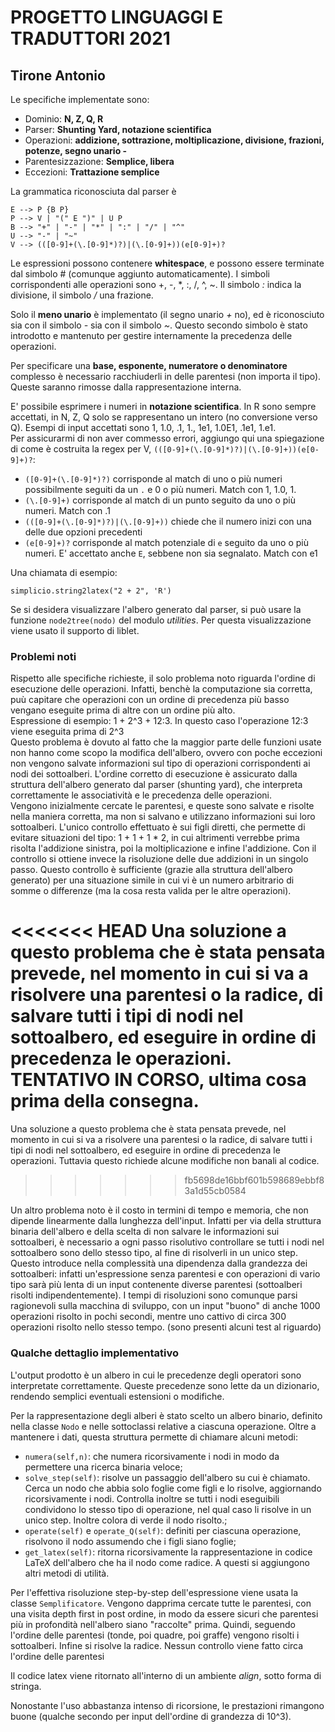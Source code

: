 # PROGETTO LINGUAGGI E TRADUTTORI 2021
## Tirone Antonio

Le specifiche implementate sono:

* Dominio: **N, Z, Q, R**
* Parser: **Shunting Yard, notazione scientifica**
* Operazioni: **addizione, sottrazione, moltiplicazione, divisione, frazioni, potenze, segno unario -**
* Parentesizzazione: **Semplice, libera**
* Eccezioni: **Trattazione semplice**

La grammatica riconosciuta dal parser è

    E --> P {B P}
    P --> V | "(" E ")" | U P
    B --> "+" | "-" | "*" | ":" | "/" | "^"
    U --> "-" | "~"
    V --> (([0-9]+(\.[0-9]*)?)|(\.[0-9]+))(e[0-9]+)?

Le espressioni possono contenere **whitespace**, e possono essere terminate dal simbolo # (comunque aggiunto automaticamente).
I simboli corrispondenti alle operazioni sono +, -, *, :, /, ^, ~. Il simbolo *:* indica la divisione, il simbolo */* una frazione.

Solo il **meno unario** è implementato (il segno unario *+* no), ed è riconosciuto sia con il simbolo *-* sia con il simbolo *~*. Questo secondo simbolo è stato introdotto e mantenuto per gestire internamente la precedenza delle operazioni.

Per specificare una **base, esponente, numeratore o denominatore** complesso è necessario racchiuderli in delle parentesi (non importa il tipo). Queste saranno rimosse dalla rappresentazione interna.

E' possibile esprimere i numeri in **notazione scientifica**. In R sono sempre accettati, in N, Z, Q solo se rappresentano un intero (no conversione verso Q). Esempi di input accettati sono 1, 1.0, .1, 1., 1e1, 1.0E1, .1e1, 1.e1.\
Per assicurarmi di non aver commesso errori, aggiungo qui una spiegazione di come è costruita la regex per V, `(([0-9]+(\.[0-9]*)?)|(\.[0-9]+))(e[0-9]+)?`:

* `([0-9]+(\.[0-9]*)?)` corrisponde al match di uno o più numeri possibilmente seguiti da un `.` e 0 o più numeri. Match con 1, 1.0, 1.
* `(\.[0-9]+)` corrisponde al match di un punto seguito da uno o più numeri. Match con .1
* `(([0-9]+(\.[0-9]*)?)|(\.[0-9]+))` chiede che il numero inizi con una delle due opzioni precedenti
* `(e[0-9]+)?` corrisponde al match potenziale di `e` seguito da uno o più numeri. E' accettato anche `E`, sebbene non sia segnalato. Match con e1


Una chiamata di esempio:

`simplicio.string2latex("2 + 2", 'R')`

Se si desidera visualizzare l'albero generato dal parser, si può usare la funzione `node2tree(nodo)` del modulo *utilities*. Per questa visualizzazione viene usato il supporto di liblet.

### Problemi noti
Rispetto alle specifiche richieste, il solo problema noto riguarda l'ordine di esecuzione delle operazioni. Infatti, benchè la computazione sia corretta, puù capitare che operazioni con un ordine di precedenza più basso vengano eseguite prima di altre con un ordine più alto. \
Espressione di esempio: 1 + 2^3 + 12:3. In questo caso l'operazione 12:3 viene eseguita prima di 2^3\
Questo problema è dovuto al fatto che la maggior parte delle funzioni usate non hanno come scopo la modifica dell'albero, ovvero con poche eccezioni non vengono salvate informazioni sul tipo di operazioni corrispondenti ai nodi dei sottoalberi. L'ordine corretto di esecuzione è assicurato dalla struttura dell'albero generato dal parser (shunting yard), che interpreta correttamente le associatività e le precedenza delle operazioni.\
Vengono inizialmente cercate le parentesi, e queste sono salvate e risolte nella maniera corretta, ma non si salvano e utilizzano informazioni sui loro sottoalberi. L'unico controllo effettuato è sui figli diretti, che permette di evitare situazioni del tipo: 1 + 1 + 1 * 2, in cui altrimenti verrebbe prima risolta l'addizione sinistra, poi la moltiplicazione e infine l'addizione. Con il controllo si ottiene invece la risoluzione delle due addizioni in un singolo passo. Questo controllo è sufficiente (grazie alla struttura dell'albero generato) per una situazione simile in cui vi è un numero arbitrario di somme o differenze (ma la cosa resta valida per le altre operazioni).

<<<<<<< HEAD
Una soluzione a questo problema che è stata pensata prevede, nel momento in cui si va a risolvere una parentesi o la radice, di salvare tutti i tipi di nodi nel sottoalbero, ed eseguire in ordine di precedenza le operazioni. TENTATIVO IN CORSO, ultima cosa prima della consegna.
=======
Una soluzione a questo problema che è stata pensata prevede, nel momento in cui si va a risolvere una parentesi o la radice, di salvare tutti i tipi di nodi nel sottoalbero, ed eseguire in ordine di precedenza le operazioni. Tuttavia questo richiede alcune modifiche non banali al codice. 
>>>>>>> fb5698de16bbf601b598689ebbf83a1d55cb0584

Un altro problema noto è il costo in termini di tempo e memoria, che non dipende linearmente dalla lunghezza dell'input. Infatti per via della struttura binaria dell'albero e della scelta di non salvare le informazioni sui sottoalberi, è necessario a ogni passo risolutivo controllare se tutti i nodi nel sottoalbero sono dello stesso tipo, al fine di risolverli in un unico step. Questo introduce nella complessità una dipendenza dalla grandezza dei sottoalberi: infatti un'espressione senza parentesi e con operazioni di vario tipo sarà più lenta di un input contenente diverse parentesi (sottoalberi risolti indipendentemente).
I tempi di risoluzioni sono comunque parsi ragionevoli sulla macchina di sviluppo, con un input "buono" di anche 1000 operazioni risolto in pochi secondi, mentre uno cattivo di circa 300 operazioni risolto nello stesso tempo. (sono presenti alcuni test al riguardo)

### Qualche dettaglio implementativo

L'output prodotto è un albero in cui le precedenze degli operatori sono interpretate correttamente. Queste precedenze sono lette da un dizionario, rendendo semplici eventuali estensioni o modifiche.

Per la rappresentazione degli alberi è stato scelto un albero binario, definito nella classe `Nodo` e nelle sottoclassi relative a ciascuna operazione. Oltre a mantenere i dati, questa struttura permette di chiamare alcuni metodi:
* `numera(self,n)`: che numera ricorsivamente i nodi in modo da permettere una ricerca binaria veloce;
* `solve_step(self)`: risolve un passaggio dell'albero su cui è chiamato. Cerca un nodo che abbia solo foglie come figli e lo risolve, aggiornando ricorsivamente i nodi. Controlla inoltre se tutti i nodi eseguibili condividono lo stesso tipo di operazione, nel qual caso li risolve in un unico step. Inoltre colora di verde il nodo risolto.;
* `operate(self)` e `operate_Q(self)`: definiti per ciascuna operazione, risolvono il nodo assumendo che i figli siano foglie;
* `get_latex(self)`: ritorna ricorsivamente la rappresentazione in codice LaTeX dell'albero che ha il nodo come radice.
A questi si aggiungono altri metodi di utilità.

Per l'effettiva risoluzione step-by-step dell'espressione viene usata la classe `Semplificatore`. Vengono dapprima cercate tutte le parentesi, con una visita depth first in post ordine, in modo da essere sicuri che parentesi più in profondità nell'albero siano "raccolte" prima. Quindi, seguendo l'ordine delle parentesi (tonde, poi quadre, poi graffe) vengono risolti i sottoalberi. Infine si risolve la radice. Nessun controllo viene fatto circa l'ordine delle parentesi

Il codice latex viene ritornato all'interno di un ambiente *align*, sotto forma di stringa.

Nonostante l'uso abbastanza intenso di ricorsione, le prestazioni rimangono buone (qualche secondo per input dell'ordine di grandezza di 10^3).
